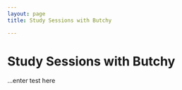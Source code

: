 ```yaml
---
layout: page
title: Study Sessions with Butchy

---
```

# Study Sessions with Butchy
...enter test here
